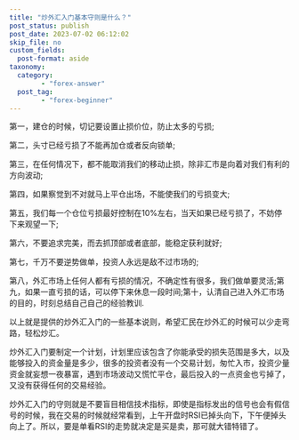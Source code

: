 ```yaml
---
title: "炒外汇入门基本守则是什么？"
post_status: publish
post_date: 2023-07-02 06:12:02
skip_file: no
custom_fields: 
  post-format: aside
taxonomy:
  category:
        - "forex-answer"
  post_tag:
        - "forex-beginner"
---
```


第一，建仓的时候，切记要设置止损价位，防止太多的亏损;

第二，头寸已经亏损了不能再加仓或者反向锁单;

第三，在任何情况下，都不能取消我们的移动止损，除非汇市是向着对我们有利的方向波动;

第四，如果察觉到不对就马上平仓出场，不能使我们的亏损变大;

第五，我们每一个仓位亏损最好控制在10%左右，当天如果已经亏损了，不妨停下来观望一下;

第六，不要追求完美，而去抓顶部或者底部，能稳定获利就好;

第七，千万不要逆势做单，投资人永远是敌不过市场的;

第八，外汇市场上任何人都有亏损的情况，不确定性有很多，我们做单要灵活;第九，如果一直亏损的话，可以停下来休息一段时间;第十，认清自己进入外汇市场的目的，时刻总结自己自己的经验教训.

以上就是提供的炒外汇入门的一些基本说则，希望汇民在炒外汇的时候可以少走弯路，轻松炒汇。

炒外汇入门要制定一个计划，计划里应该包含了你能承受的损失范围是多大，以及能够投入的资金量是多少，很多的投资者没有一个交易计划，匆忙入市，投资少量资金就妄想一夜暴富，遇到市场波动又慌忙平仓，最后投入的一点资金也亏掉了，又没有获得任何的交易经验。

炒外汇入门的守则就是不要盲目相信技术指标，即使是指标发出的信号也会有假信号的时候，我在交易的时候就经常看到，上午开盘时RSI已掉头向下，下午便掉头向上了。所以，要是单看RSI的走势就决定是买是卖，那可就大错特错了。

